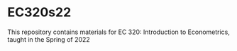 # EC320s22
This repository contains materials for EC 320: Introduction to Econometrics, taught in the Spring of 2022
